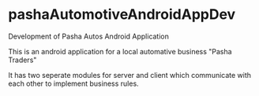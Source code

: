 # pashaAutomotiveAndroidAppDev
Development of Pasha Autos Android Application

This is an android application for a local automative business "Pasha Traders"

It has two seperate modules for server and client which communicate with each other to implement business rules.
